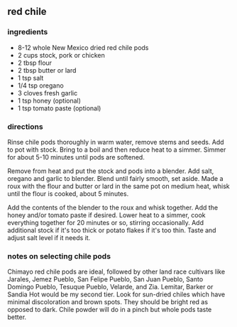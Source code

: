 ## red chile

### ingredients

* 8-12 whole New Mexico dried red chile pods
* 2 cups stock, pork or chicken
* 2 tbsp flour
* 2 tbsp butter or lard
* 1 tsp salt
* 1/4 tsp oregano
* 3 cloves fresh garlic
* 1 tsp honey (optional)
* 1 tsp tomato paste (optional)

### directions

Rinse chile pods thoroughly in warm water, remove stems and seeds. Add to pot with stock. Bring to a boil and then reduce heat to a simmer. Simmer for about 5-10 minutes until pods are softened.

Remove from heat and put the stock and pods into a blender. Add salt, oregano and garlic to blender. Blend until fairly smooth, set aside. Made a roux with the flour and butter or lard in the same pot on medium heat, whisk until the flour is cooked, about 5 minutes.

Add the contents of the blender to the roux and whisk together. Add the honey and/or tomato paste if desired. Lower heat to a simmer, cook everything together for 20 minutes or so, stirring occasionally. Add additional stock if it's too thick or potato flakes if it's too thin. Taste and adjust salt level if it needs it.

### notes on selecting chile pods

Chimayo red chile pods are ideal, followed by other land race cultivars like Jarales, Jemez Pueblo, San Felipe Pueblo, San Juan Pueblo, Santo Domingo Pueblo, Tesuque Pueblo, Velarde, and Zia. Lemitar, Barker or Sandia Hot would be my second tier. Look for sun-dried chiles which have minimal discoloration and brown spots. They should be bright red as opposed to dark. Chile powder will do in a pinch but whole pods taste better. 
